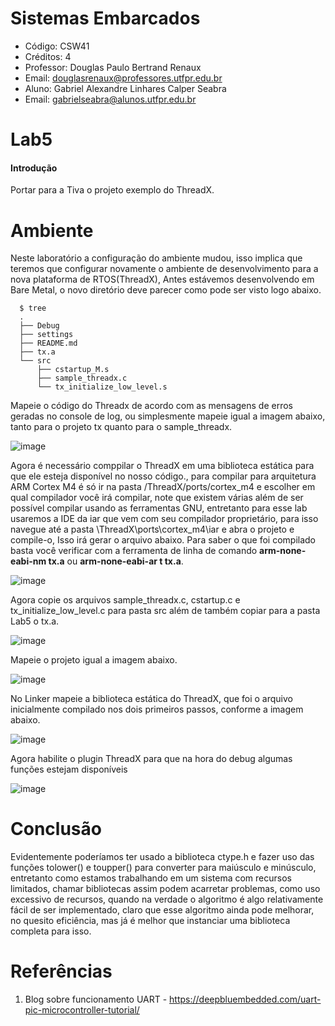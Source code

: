 # Sistemas Embarcados
- Código: CSW41
- Créditos: 4
- Professor: Douglas Paulo Bertrand Renaux
- Email: douglasrenaux@professores.utfpr.edu.br
- Aluno: Gabriel Alexandre Linhares Calper Seabra
- Email: gabrielseabra@alunos.utfpr.edu.br


# Lab5

#### Introdução
Portar para a Tiva o projeto exemplo do ThreadX.
# Ambiente

Neste laboratório a configuração do ambiente mudou, isso implica que teremos que configurar novamente o ambiente de desenvolvimento para a nova plataforma de RTOS(ThreadX), Antes estávemos desenvolvendo em Bare Metal, o novo diretório deve parecer como pode ser visto logo abaixo.
```shell
  $ tree
  .
  ├── Debug
  ├── settings
  ├── README.md
  ├── tx.a
  └── src
      ├── cstartup_M.s
      ├── sample_threadx.c
      └── tx_initialize_low_level.s
```

Mapeie o código do Threadx de acordo com as mensagens de erros geradas no console de log, ou simplesmente mapeie igual a imagem abaixo, tanto para o projeto tx quanto para o sample_threadx.

![image](https://user-images.githubusercontent.com/48101913/143146428-c57d46d5-eaee-470c-ac13-c1a0bc2319c1.png)


Agora é necessário comppilar o ThreadX em uma biblioteca estática para que ele esteja disponível no nosso código., para compilar para arquitetura ARM Cortex M4 é só ir na pasta /ThreadX/ports/cortex_m4 e escolher em qual compilador você irá compilar, note que existem várias além de ser possível compilar usando as ferramentas GNU, entretanto para esse lab usaremos a IDE da iar que vem com seu compilador proprietário, para isso navegue até a pasta \ThreadX\ports\cortex_m4\iar e abra o projeto e compile-o, Isso irá gerar o arquivo abaixo. Para saber o que foi compilado basta você verificar com a ferramenta de linha de comando **arm-none-eabi-nm tx.a** ou **arm-none-eabi-ar t tx.a**.

![image](https://user-images.githubusercontent.com/48101913/143145717-07d7a922-875b-493d-b501-7d99f3ba918f.png)

Agora copie os arquivos sample_threadx.c, cstartup.c e tx_initialize_low_level.c para pasta src além de também copiar para a pasta Lab5 o tx.a.

![image](https://user-images.githubusercontent.com/48101913/143147874-acf8689c-f19f-4d3a-81d7-27a5e37a0e3f.png)


Mapeie o projeto igual a imagem abaixo.

![image](https://user-images.githubusercontent.com/48101913/143148117-32c4d4ce-702b-4bd2-a6ec-1f3ab8f98840.png)

No Linker mapeie a biblioteca estática do ThreadX, que foi o arquivo inicialmente compilado nos dois primeiros passos, conforme a imagem abaixo.

![image](https://user-images.githubusercontent.com/48101913/143148369-d688d0d5-b40c-49ad-aa00-d49e5b2d2f43.png)

Agora habilite o plugin ThreadX para que na hora do debug algumas funções estejam disponíveis

![image](https://user-images.githubusercontent.com/48101913/143149228-ccb509b9-cdf5-45f3-a729-fac399b523b9.png)


# Conclusão

Evidentemente poderíamos ter usado a biblioteca ctype.h e fazer uso das funções tolower() e toupper() para converter para maiúsculo e minúsculo, entretanto como estamos trabalhando em um sistema com recursos limitados, chamar bibliotecas assim podem acarretar problemas, como uso excessivo de recursos, quando na verdade o algoritmo é algo relativamente fácil de ser implementado, claro que esse algoritmo ainda pode melhorar, no quesito eficiência, mas já é melhor que instanciar uma biblioteca completa para isso. 

# Referências

1. Blog sobre funcionamento UART - https://deepbluembedded.com/uart-pic-microcontroller-tutorial/

